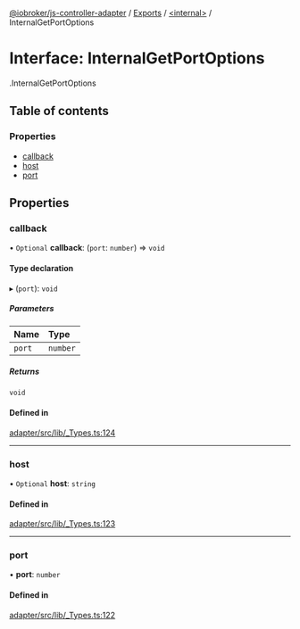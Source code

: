 [@iobroker/js-controller-adapter](../README.md) / [Exports](../modules.md) / [<internal\>](../modules/internal_.md) / InternalGetPortOptions

# Interface: InternalGetPortOptions

[<internal>](../modules/internal_.md).InternalGetPortOptions

## Table of contents

### Properties

- [callback](internal_.InternalGetPortOptions.md#callback)
- [host](internal_.InternalGetPortOptions.md#host)
- [port](internal_.InternalGetPortOptions.md#port)

## Properties

### callback

• `Optional` **callback**: (`port`: `number`) => `void`

#### Type declaration

▸ (`port`): `void`

##### Parameters

| Name | Type |
| :------ | :------ |
| `port` | `number` |

##### Returns

`void`

#### Defined in

[adapter/src/lib/_Types.ts:124](https://github.com/ioBroker/ioBroker.js-controller/blob/7a194a15/packages/adapter/src/lib/_Types.ts#L124)

___

### host

• `Optional` **host**: `string`

#### Defined in

[adapter/src/lib/_Types.ts:123](https://github.com/ioBroker/ioBroker.js-controller/blob/7a194a15/packages/adapter/src/lib/_Types.ts#L123)

___

### port

• **port**: `number`

#### Defined in

[adapter/src/lib/_Types.ts:122](https://github.com/ioBroker/ioBroker.js-controller/blob/7a194a15/packages/adapter/src/lib/_Types.ts#L122)
